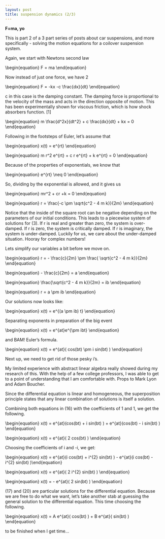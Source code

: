 ```yaml
---
layout: post
title: suspension dynamics (2/3)
---
```


**F=ma, yo**

This is part 2 of a 3 part series of posts about car suspensions, and more specifically - solving the motion equations for a coilover suspension system.

Again, we start with Newtons second law

\begin{equation} F = ma \end{equation}

Now instead of just one force, we have 2

\begin{equation} F = -kx -c \frac{dx}{dt} \end{equation}

c in this case is the damping constant. The damping force is proportional to the velocity of the mass and acts in the direction opposite of motion. This has been experimentally shown for viscous friction, which is how shock absorbers function. [1]

\begin{equation} m \frac{d^2x}{dt^2} + c \frac{dx}{dt} + kx = 0 \end{equation}

Following in the footsteps of Euler, let’s assume that

\begin{equation} x(t) = e^{rt} \end{equation}

\begin{equation} m r^2 e^{rt} + c r e^{rt} + k e^{rt} = 0 \end{equation}

Because of the properties of exponentials, we know that

\begin{equation} e^{rt} \neq 0 \end{equation}

So, dividing by the exponential is allowed, and it gives us

\begin{equation} mr^2 + cr +k = 0 \end{equation}

\begin{equation} r = \frac{-c \pm \sqrt{c^2 - 4 m k}}{2m} \end{equation}

Notice that the inside of the square root can be negative depending on the parameters of our initial conditions. This leads to a piecewise system of solutions for (3). If r is real and greater than zero, the system is over-damped. If r is zero, the system is critically damped. If r is imaginary, the system is under-damped. Luckily for us, we care about the under-damped situation. Hooray for complex numbers!

Lets simplify our variables a bit before we move on.

\begin{equation} r = - \frac{c}{2m} \pm \frac{ \sqrt{c^2 - 4 m k}}{2m} \end{equation}

\begin{equation} - \frac{c}{2m} = a \end{equation}

\begin{equation} \frac{\sqrt{c^2 - 4 m k}}{2m} = ib \end{equation}

\begin{equation} r = a \pm ib \end{equation}

Our solutions now looks like:

\begin{equation} x(t) = e^{(a \pm ib) t} \end{equation}

Separating exponents in preparation of the big event

\begin{equation} x(t) = e^{at}e^{\pm ibt} \end{equation}

and BAM! Euler’s formula.

\begin{equation} x(t) = e^{at}( cos(bt) \pm i sin(bt) ) \end{equation}

Next up, we need to get rid of those pesky i’s.

My limited experience with abstract linear algebra really showed during my research of this. With the help of a few college professors, I was able to get to a point of understanding that I am comfortable with. Props to Mark Lyon and Adam Boucher.

Since the differential equation is linear and homogeneous, the superposition principle states that any linear combination of solutions is itself a solution.

Combining both equations in (16) with the coefficients of 1 and 1, we get the following.

\begin{equation} x(t) = e^{at}(cos(bt) + i sin(bt) ) + e^{at}(cos(bt) - i sin(bt) ) \end{equation}

\begin{equation} x(t) = e^{at}( 2 cos(bt) ) \end{equation}

Choosing the coefficients of i and -i, we get:

\begin{equation} x(t) = e^{at}(i cos(bt) + i^{2} sin(bt) ) - e^{at}(i cos(bt) - i^{2} sin(bt) )\end{equation}

\begin{equation} x(t) = e^{at}( 2 i^{2} sin(bt) ) \end{equation}

\begin{equation} x(t) = - e^{at}( 2 sin(bt) ) \end{equation}

(17) and (20) are particular solutions for the differential equation. Because we are free to do what we want, let’s take another stab at guessing the general solution to the differential equation. This time choosing the following.

\begin{equation} x(t) = A e^{at}( cos(bt) ) + B e^{at}( sin(bt) ) \end{equation}

to be finished when I get time…
